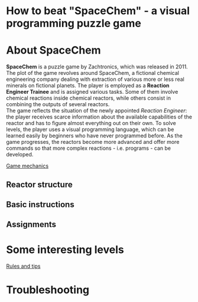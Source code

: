 How to beat "SpaceChem" - a visual programming puzzle game <!-- omit in TOC -->
=
# About SpaceChem
**SpaceChem** is a puzzle game by Zachtronics, which was released in 2011. The plot of the game revolves around SpaceChem, a fictional chemical engineering company dealing with extraction of various more or less real minerals on fictional planets. The player is employed as a **Reaction Engineer Trainee** and is assigned various tasks. Some of them involve chemical reactions inside chemical reactors, while others consist in combining the outputs of several reactors.  
The game reflects the situation of the newly appointed *Reaction Engineer*: the player receives scarce information about the available capabilities of the reactor and has to figure almost everything out on their own. To solve levels, the player uses a visual programming language, which can be learned easily by beginners who have never programmed before. As the game progresses, the reactors become more advanced and offer more commands so that more complex reactions - i.e. programs - can be developed.

[Game mechanics](Game_Mechanics.md)
## Reactor structure
## Basic instructions
## Assignments

# Some interesting levels

[Rules and tips](Rules_And_Tips.md)
# Troubleshooting
